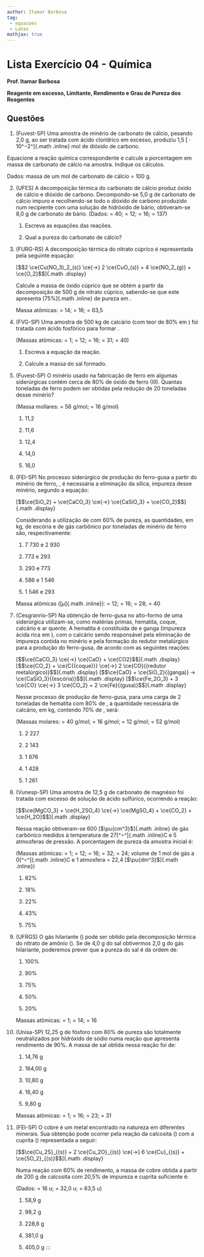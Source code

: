```yaml
---
author: Itamar Barbosa
tag:
 - equacoes
 - Latex
mathjax: true
---
```



# Lista Exercício 04 - Química

**Prof. Itamar Barbosa**

**Reagente em excesso, Limitante, Rendimento e Grau de Pureza dos
Reagentes**

## Questões

1.  (Fuvest-SP) Uma amostra de minério de carbonato de cálcio, pesando 2,0 g, ao ser tratada com ácido clorídrico em excesso, produziu 1,5 [ ⋅ 10^−2^]{.math .inline} mol de dióxido de carbono.
 
Equacione a reação química correspondente e calcule a porcentagem em massa de carbonato de cálcio na amostra. Indique os cálculos. 

Dados: massa de um mol de carbonato de cálcio = 100 g.

2.  (UFES) A decomposição térmica do carbonato de cálcio produz óxido de
    cálcio e dióxido de carbono. Decompondo-se 5,0 g de carbonato de
    cálcio impuro e recolhendo-se todo o dióxido de carbono produzido
    num recipiente com uma solução de hidróxido de bário, obtiveram-se
    8,0 g de carbonato de bário. (Dados: = 40; = 12; = 16; = 137)

    1.  Escreva as equações das reações.

    2.  Qual a pureza do carbonato de cálcio?

3.  (FURG-RS) A decomposição térmica do nitrato cúprico é representada
    pela seguinte equação:

    [\$\$2 \\ce{Cu(NO_3)\_2\_(s)} \\ce{-\>} 2 \\ce{CuO\_(s)} + 4
    \\ce{NO_2\_(g)} + \\ce{O_2}\$\$]{.math .display}

    Calcule a massa de óxido cúprico que se obtém a partir da
    decomposição de 500 g de nitrato cúprico, sabendo-se que este
    apresenta [75%]{.math .inline} de pureza em .

    Massa atômicas: = 14; = 16; = 63,5

4.  (FVG-SP) Uma amostra de 500 kg de calcário (com teor de 80% em ) foi
    tratada com ácido fosfórico para formar .

    (Massas atômicas: = 1; = 12; = 16; = 31; = 40)

    1.  Escreva a equação da reação.

    2.  Calcule a massa do sal formado.

5.  (Fuvest-SP) O minério usado na fabricação de ferro em algumas
    siderúrgicas contém cerca de 80% de óxido de ferro (III). Quantas
    toneladas de ferro podem ser obtidas pela redução de 20 toneladas
    desse minério?

    (Massa mollares: = 56 g/mol; = 16 g/mol)

    1.  11,2

    2.  11,6

    3.  12,4

    4.  14,0

    5.  16,0

6.  (FEI-SP) No processo siderúrgico de produção do ferro-gusa a partir
    do minério de ferro, , é necessária a eliminação da sílica, impureza
    desse minério, segundo a equação:

    [\$\$\\ce{SiO_2} + \\ce{CaCO_3} \\ce{-\>} \\ce{CaSiO_3} +
    \\ce{CO_2}\$\$]{.math .display}

    Considerando a utilização de com 60% de pureza, as quantidades, em
    kg, de escória e de gás carbônico por toneladas de minério de ferro
    são, respectivamente:

    1.  7 730 e 2 930

    2.  773 e 293

    3.  293 e 773

    4.  586 e 1 546

    5.  1 546 e 293

    Massa atômicas ([*μ*]{.math .inline}): = 12; = 16; = 28; = 40

7.  (Cesgranrio-SP) Na obtenção de ferro-gusa no alto-formo de uma
    siderúrgica utilizam-se, como matérias primas, hematita, coque,
    calcário e ar quente. A hematita é constituída de e ganga (impureza
    ácida rica em ), com o calcário sendo responsável pela eliminação de
    impureza contida no minério e pela formação do redutor metalúrgico
    para a produção do ferro-gusa, de acordo com as seguintes reações:

    [\$\$\\ce{CaCO_3} \\ce{-\>} \\ce{CaO} + \\ce{CO2}\$\$]{.math
    .display} [\$\$\\ce{CO_2} + \\ce{C{(coque)}} \\ce{-\>} 2
    \\ce{CO}{(redutor metalúrgico)}\$\$]{.math .display}
    [\$\$\\ce{CaO} + \\ce{SiO_2}{(ganga)} -\>
    \\ce{CaSiO_3}{(escória)}\$\$]{.math .display} [\$\$\\ce{Fe_2O_3} + 3
    \\ce{CO} \\ce{-\>} 3 \\ce{CO_2} + 2 \\ce{Fe}{(gusa)}\$\$]{.math
    .display}

    Nesse processo de produção de ferro-gusa, para uma carga de 2
    toneladas de hematita com 80% de , a quantidade necessária de
    calcário, em kg, contendo 70% de , será:

    (Massas molares: = 40 g/mol; = 16 g/mol; = 12 g/mol; = 52 g/mol)

    1.  2 227

    2.  2 143

    3.  1 876

    4.  1 428

    5.  1 261

8.  (Vunesp-SP) Uma amostra de 12,5 g de carbonato de magnésio foi
    tratada com excesso de solução de ácido sulfúrico, ocorrendo a
    reação:

    [\$\$\\ce{MgCO_3} + \\ce{H_2SO_4} \\ce{-\>} \\ce{MgSO_4} +
    \\ce{CO_2} + \\ce{H_2O}\$\$]{.math .display}

    Nessa reação obtiveram-se 600 [\$\\pu{cm\^3}\$]{.math .inline} de
    gás carbônico medidos à temperatura de 27[^∘^]{.math .inline}C e 5
    atmosferas de pressão. A porcentagem de pureza da amostra inicial é:

    (Massas atômicas: = 1; = 12; = 16; = 32; = 24; volume de 1 mol de
    gás a 0[^∘^]{.math .inline}C e 1 atmosfera = 22,4
    [\$\\pu{dm\^3}\$]{.math .inline})

    1.  82%

    2.  18%

    3.  22%

    4.  43%

    5.  75%

9.  (UFRGS) O gás hilariante () pode ser obtido pela decomposição
    térmica do nitrato de amônio (). Se de 4,0 g do sal obtivermos 2,0 g
    do gás hilariante, poderemos prever que a pureza do sal é da ordem
    de:

    1.  100%

    2.  90%

    3.  75%

    4.  50%

    5.  20%

    Massas atômicas: = 1; = 14; = 16

10. (Unisa-SP) 12,25 g de fósforo com 80% de pureza são totalmente
    neutralizados por hidróxido de sódio numa reação que apresenta
    rendimento de 90%. A massa de sal obtida nessa reação foi de:

    1.  14,76 g

    2.  164,00 g

    3.  10,80 g

    4.  16,40 g

    5.  9,80 g

    Massas atômicas: = 1; = 16; = 23; = 31

11. (FEI-SP) O cobre é um metal encontrado na natureza em diferentes
    minerais. Sua obtenção pode ocorrer pela reação da calcosita () com
    a cuprita () representada a seguir:

    [\$\$\\ce{Cu_2S}\_{(s)} + 2 \\ce{Cu_2O}\_{(s)} \\ce{-\>} 6
    \\ce{Cu}\_{(s)} + \\ce{SO_2}\_{(s)}\$\$]{.math .display}

    Numa reação com 60% de rendimento, a massa de cobre obtida a partir
    de 200 g de calcosita com 20,5% de impureza e cuprita suficiente é:

    (Dados: = 16 u; = 32,0 u; = 63,5 u)

    1.  58,9 g

    2.  98,2 g

    3.  228,6 g

    4.  381,0 g

    5.  405,0 g
:::
